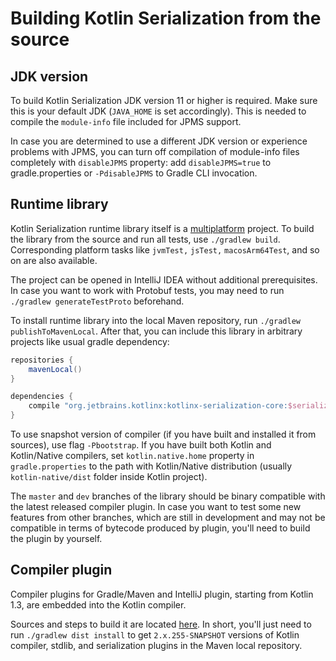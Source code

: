 # Building Kotlin Serialization from the source

## JDK version

To build Kotlin Serialization JDK version 11 or higher is required. Make sure this is your default JDK (`JAVA_HOME` is set accordingly).
This is needed to compile the `module-info` file included for JPMS support.

In case you are determined to use a different JDK version or experience problems with JPMS, you can turn off compilation of module-info files
completely with `disableJPMS` property: add `disableJPMS=true` to gradle.properties or `-PdisableJPMS` to Gradle CLI invocation.

## Runtime library

Kotlin Serialization runtime library itself is a [multiplatform](http://kotlinlang.org/docs/reference/multiplatform.html) project.
To build the library from the source and run all tests, use `./gradlew build`. Corresponding platform tasks like `jvmTest,` `jsTest,` `macosArm64Test`, and so on are also available.

The project can be opened in IntelliJ IDEA without additional prerequisites.
In case you want to work with Protobuf tests, you may need to run `./gradlew generateTestProto` beforehand.


To install runtime library into the local Maven repository, run `./gradlew publishToMavenLocal`. 
After that, you can include this library in arbitrary projects like usual gradle dependency:

```gradle
repositories {
    mavenLocal()
}

dependencies {
    compile "org.jetbrains.kotlinx:kotlinx-serialization-core:$serialization_version"
}
```

To use snapshot version of compiler (if you have built and installed it from sources), use flag `-Pbootstrap`.
If you have built both Kotlin and Kotlin/Native compilers, set `kotlin.native.home` property in `gradle.properties` to the path with Kotlin/Native distribution
(usually `kotlin-native/dist` folder inside Kotlin project).

The `master` and `dev` branches of the library should be binary compatible with the latest released compiler plugin. In case you want to test some new features from other branches,
which are still in development and may not be compatible in terms of bytecode produced by plugin, you'll need to build the plugin by yourself.

## Compiler plugin

Compiler plugins for Gradle/Maven and IntelliJ plugin, starting from Kotlin 1.3, are embedded into the Kotlin compiler. 

Sources and steps to build it are located [here](https://github.com/JetBrains/kotlin/tree/master/plugins/kotlinx-serialization).
In short, you'll just need to run `./gradlew dist install` to get `2.x.255-SNAPSHOT` versions of Kotlin compiler, stdlib, and serialization plugins in the Maven local repository.
